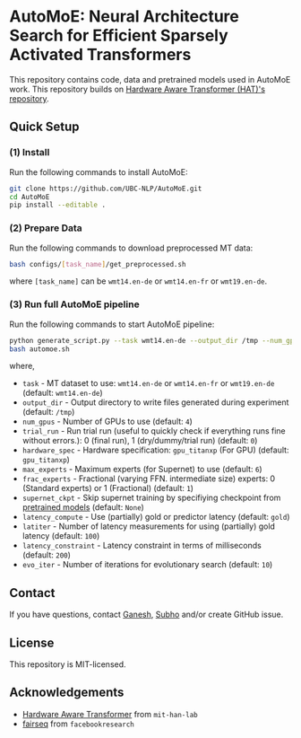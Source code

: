 # AutoMoE: Neural Architecture Search for Efficient Sparsely Activated Transformers

This repository contains code, data and pretrained models used in AutoMoE work. This repository builds on [Hardware Aware Transformer (HAT)'s repository](https://github.com/mit-han-lab/hardware-aware-transformers).

## Quick Setup

### (1) Install
Run the following commands to install AutoMoE:
```bash
git clone https://github.com/UBC-NLP/AutoMoE.git
cd AutoMoE
pip install --editable .
```

### (2) Prepare Data
Run the following commands to download preprocessed MT data:
```bash
bash configs/[task_name]/get_preprocessed.sh
```
where `[task_name]` can be `wmt14.en-de` or `wmt14.en-fr` or `wmt19.en-de`.

### (3) Run full AutoMoE pipeline
Run the following commands to start AutoMoE pipeline:
```bash
python generate_script.py --task wmt14.en-de --output_dir /tmp --num_gpus 4 --trial_run 0 --hardware_spec gpu_titanxp --max_experts 6 --frac_experts 1 > automoe.sh
bash automoe.sh
```
where,
* `task` - MT dataset to use: `wmt14.en-de` or `wmt14.en-fr` or `wmt19.en-de` (default: `wmt14.en-de`)
* `output_dir` - Output directory to write files generated during experiment (default: `/tmp`)
* `num_gpus` - Number of GPUs to use (default: `4`)
* `trial_run` - Run trial run (useful to quickly check if everything runs fine without errors.): 0 (final run), 1 (dry/dummy/trial run) (default: `0`)
* `hardware_spec` - Hardware specification: `gpu_titanxp` (For GPU) (default: `gpu_titanxp`)
* `max_experts` - Maximum experts (for Supernet) to use (default: `6`)
* `frac_experts` - Fractional (varying FFN. intermediate size) experts: 0 (Standard experts) or 1 (Fractional) (default: `1`)
* `supernet_ckpt` - Skip supernet training by specifiying checkpoint from [pretrained models](https://1drv.ms/u/s!AlflMXNPVy-wgb9w-aq0XZypZjqX3w?e=VmaK4n) (default: `None`)
* `latency_compute` - Use (partially) gold or predictor latency (default: `gold`)
* `latiter` - Number of latency measurements for using (partially) gold latency (default: `100`)
* `latency_constraint` - Latency constraint in terms of milliseconds (default: `200`)
* `evo_iter` - Number of iterations for evolutionary search (default: `10`)

## Contact
If you have questions, contact [Ganesh](ganeshjwhr@gmail.com), [Subho](Subhabrata.Mukherjee@microsoft.com) and/or create GitHub issue.

## License
This repository is MIT-licensed.

## Acknowledgements
* [Hardware Aware Transformer](https://github.com/mit-han-lab/hardware-aware-transformers) from `mit-han-lab`
* [fairseq](https://github.com/facebookresearch/fairseq) from `facebookresearch`


